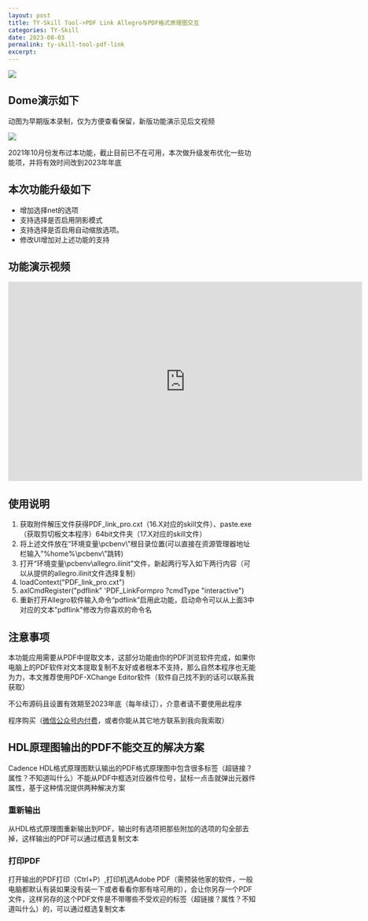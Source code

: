 ```yaml
---
layout: post
title: TY-Skill Tool->PDF Link Allegro与PDF格式原理图交互
categories: TY-Skill
date: 2023-08-03
permalink: ty-skill-tool-pdf-link
excerpt: 
---
```


![](https://tiny-yhw.github.io//images/TY-skill/PDFlink.jpg)

Dome演示如下
--------

动图为早期版本录制，仅为方便查看保留，新版功能演示见后文视频

![](https://a1024.synology.me/images/blog/2022/PDF_link.gif)

2021年10月份发布过本功能，截止目前已不在可用，本次做升级发布优化一些功能项，并将有效时间改到2023年年底

**本次功能升级如下**
------------

*   增加选择net的选项
*   支持选择是否启用阴影模式
*   支持选择是否启用自动缩放选项。
*   修改UI增加对上述功能的支持

**功能演示视频**
----------

<iframe width="720" height="405" frameborder="0" src="https://www.ixigua.com/iframe/7184736280834474499?autoplay=0" referrerpolicy="unsafe-url" allowfullscreen></iframe>

使用说明
----

1.  获取附件解压文件获得PDF\_link\_pro.cxt（16.X对应的skill文件）、paste.exe（获取剪切板文本程序）64bit文件夹（17.X对应的skill文件）
2.  将上述文件放在“环境变量\\pcbenv\\”根目录位置(可以直接在资源管理器地址栏输入”%home%\\pcbenv\\”跳转)
3.  打开“环境变量\\pcbenv\\allegro.ilinit”文件，新起两行写入如下两行内容（可以从提供的allegro.ilinit文件选择复制）
4.  loadContext("PDF\_link\_pro.cxt")
5.  axlCmdRegister("pdflink" 'PDF\_LinkFormpro ?cmdType "interactive")
6.  重新打开Allegro软件输入命令“pdflink”启用此功能，启动命令可以从上面3中对应的文本"pdflink"修改为你喜欢的命令名

**注意事项**
--------

本功能应用需要从PDF中提取文本，这部分功能由你的PDF浏览软件完成，如果你电脑上的PDF软件对文本提取复制不友好或者根本不支持，那么自然本程序也无能为力，本文推荐使用PDF-XChange Editor软件（软件自己找不到的话可以联系我获取）

不公布源码且设置有效期至2023年底（每年续订），介意者请不要使用此程序

程序购买（[微信公众号内付费](https://mp.weixin.qq.com/s?__biz=MzI2NDQxMjg4NA==&mid=2247484489&idx=1&sn=188b868958a00c8d8bdfce6b5b15aa65&chksm=eaac4ff2dddbc6e48ac83f51abf4e9b6adf1862371106df65a0be9ffdef224a18c4f0f6f2754&mpshare=1&scene=1&srcid=0105QnYGVxcDfHsTPqYwKdc8&sharer_sharetime=1672880960354&sharer_shareid=8871ab4cf08cc6a220f3a092588c518c#rd)，或者你能从其它地方联系到我向我索取）

HDL原理图输出的PDF不能交互的解决方案
---------------------

Cadence HDL格式原理图默认输出的PDF格式原理图中包含很多标签（超链接？属性？不知道叫什么）不能从PDF中框选对应器件位号，鼠标一点击就弹出元器件属性，基于这种情况提供两种解决方案

### 重新输出

从HDL格式原理图重新输出到PDF，输出时有选项把那些附加的选项的勾全部去掉，这样输出的PDF可以通过框选复制文本

### 打印PDF

打开输出的PDF打印（Ctrl+P）,打印机选Adobe PDF（需预装他家的软件，一般电脑都默认有装如果没有装一下或者看看你那有啥可用的），会让你另存一个PDF文件，这样另存的这个PDF文件是不带哪些不受欢迎的标签（超链接？属性？不知道叫什么）的，可以通过框选复制文本